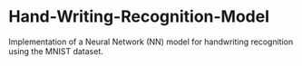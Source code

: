 # Hand-Writing-Recognition-Model
Implementation of a Neural Network (NN) model for handwriting recognition using the MNIST dataset.
